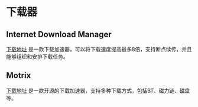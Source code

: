 # 下载器

## Internet Download Manager <Badge type="tip" text="收费" />

[下载地址](http://www.internetdownloadmanager.com/download.html) 是一款下载加速器，可以将下载速度提高最多8倍，支持断点续传，并且能够组织和安排下载任务。

## Motrix

[下载地址](https://motrix.app/) 是一款开源的下载加速器，支持多种下载方式，包括BT、磁力链、磁盘等。